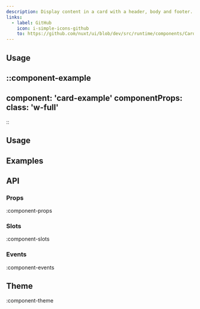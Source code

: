 ```yaml
---
description: Display content in a card with a header, body and footer.
links:
  - label: GitHub
    icon: i-simple-icons-github
    to: https://github.com/nuxt/ui/blob/dev/src/runtime/components/Card.vue
---
```


## Usage

::component-example
---
component: 'card-example'
componentProps:
  class: 'w-full'
---
::

## Usage

## Examples

## API

### Props

:component-props

### Slots

:component-slots

### Events

:component-events

## Theme

:component-theme
